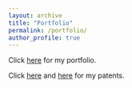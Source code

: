 ```yaml
---
layout: archive
title: "Portfolio"
permalink: /portfolio/
author_profile: true
---
```


Click [here](http://ksinghsunny.github.io/files/Sunny-Singh-Portfolio.pdf) for my portfolio.

Click [here](http://ksinghsunny.github.io/files/Sunny-Singh-US20080263221A1.pdf) and [here](http://ksinghsunny.github.io/files/Sunny-Singh-SplitAndMergePatent.pdf) for my patents.
